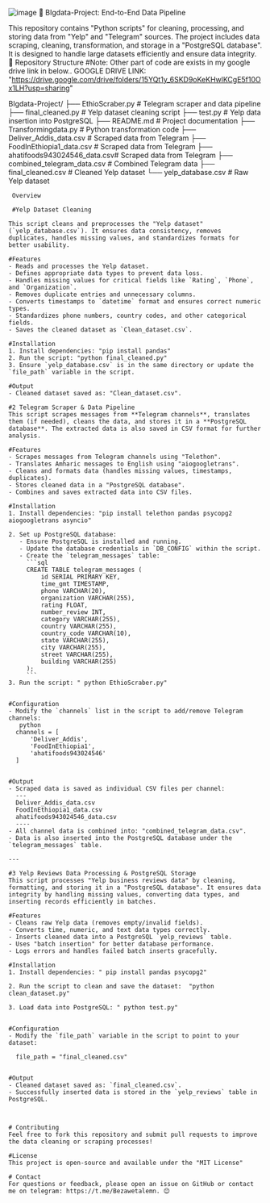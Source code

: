 ![image](https://github.com/user-attachments/assets/3697e331-240f-4d69-b1bb-e58838553c29)
🚀 BIgdata-Project: End-to-End Data Pipeline

This repository contains "Python scripts" for cleaning, processing, and storing data from "Yelp" and "Telegram" sources. The project includes data scraping, cleaning, transformation, and storage in a "PostgreSQL database". It is designed to handle large datasets efficiently and ensure data integrity.
📂 Repository Structure
#Note: Other part of code are exists in my google drive link in below..
GOOGLE DRIVE LINK: "https://drive.google.com/drive/folders/15YQt1y_6SKD9oKeKHwlKCgE5f10Ox1LH?usp=sharing"

BIgdata-Project/
├── EthioScraber.py             # Telegram scraper and data pipeline
├── final_cleaned.py            # Yelp dataset cleaning script
├── test.py                     # Yelp data insertion into PostgreSQL
├── README.md                   # Project documentation
├── Transformingdata.py           # Python transformation code
├── Deliver_Addis_data.csv      # Scraped data from Telegram
├── FoodInEthiopia1_data.csv    # Scraped data from Telegram
├── ahatifoods943024546_data.csv# Scraped data from Telegram
├── combined_telegram_data.csv  # Combined Telegram data
├── final_cleaned.csv           # Cleaned Yelp dataset
└── yelp_database.csv           # Raw Yelp dataset
```
 Overview

 #Yelp Dataset Cleaning

This script cleans and preprocesses the "Yelp dataset" (`yelp_database.csv`). It ensures data consistency, removes duplicates, handles missing values, and standardizes formats for better usability.

#Features
- Reads and processes the Yelp dataset.
- Defines appropriate data types to prevent data loss.
- Handles missing values for critical fields like `Rating`, `Phone`, and `Organization`.
- Removes duplicate entries and unnecessary columns.
- Converts timestamps to `datetime` format and ensures correct numeric types.
- Standardizes phone numbers, country codes, and other categorical fields.
- Saves the cleaned dataset as `Clean_dataset.csv`.

#Installation
1. Install dependencies: "pip install pandas"
2. Run the script: "python final_cleaned.py"
3. Ensure `yelp_database.csv` is in the same directory or update the `file_path` variable in the script.

#Output
- Cleaned dataset saved as: "Clean_dataset.csv".

#2 Telegram Scraper & Data Pipeline
This script scrapes messages from **Telegram channels**, translates them (if needed), cleans the data, and stores it in a **PostgreSQL database**. The extracted data is also saved in CSV format for further analysis.

#Features
- Scrapes messages from Telegram channels using "Telethon".
- Translates Amharic messages to English using "aiogoogletrans".
- Cleans and formats data (handles missing values, timestamps, duplicates).
- Stores cleaned data in a "PostgreSQL database".
- Combines and saves extracted data into CSV files.

#Installation
1. Install dependencies: "pip install telethon pandas psycopg2 aiogoogletrans asyncio"

2. Set up PostgreSQL database:
   - Ensure PostgreSQL is installed and running.
   - Update the database credentials in `DB_CONFIG` within the script.
   - Create the `telegram_messages` table:
     ```sql
     CREATE TABLE telegram_messages (
         id SERIAL PRIMARY KEY,
         time_gmt TIMESTAMP,
         phone VARCHAR(20),
         organization VARCHAR(255),
         rating FLOAT,
         number_review INT,
         category VARCHAR(255),
         country VARCHAR(255),
         country_code VARCHAR(10),
         state VARCHAR(255),
         city VARCHAR(255),
         street VARCHAR(255),
         building VARCHAR(255)
     );
     ```
3. Run the script: " python EthioScraber.py"


#Configuration
- Modify the `channels` list in the script to add/remove Telegram channels:
   python
  channels = [
      'Deliver_Addis',
      'FoodInEthiopia1',
      'ahatifoods943024546'
  ]
  

#Output
- Scraped data is saved as individual CSV files per channel:
  ---
  Deliver_Addis_data.csv
  FoodInEthiopia1_data.csv
  ahatifoods943024546_data.csv
  ----
- All channel data is combined into: "combined_telegram_data.csv".
- Data is also inserted into the PostgreSQL database under the `telegram_messages` table.

---

#3 Yelp Reviews Data Processing & PostgreSQL Storage
This script processes "Yelp business reviews data" by cleaning, formatting, and storing it in a "PostgreSQL database". It ensures data integrity by handling missing values, converting data types, and inserting records efficiently in batches.

#Features
- Cleans raw Yelp data (removes empty/invalid fields).
- Converts time, numeric, and text data types correctly.
- Inserts cleaned data into a PostgreSQL `yelp_reviews` table.
- Uses "batch insertion" for better database performance.
- Logs errors and handles failed batch inserts gracefully.

#Installation
1. Install dependencies: " pip install pandas psycopg2"
   
2. Run the script to clean and save the dataset:  "python clean_dataset.py"
 
3. Load data into PostgreSQL: " python test.py"


#Configuration
- Modify the `file_path` variable in the script to point to your dataset:

  file_path = "final_cleaned.csv"
  

#Output
- Cleaned dataset saved as: `final_cleaned.csv`.
- Successfully inserted data is stored in the `yelp_reviews` table in PostgreSQL.



# Contributing
Feel free to fork this repository and submit pull requests to improve the data cleaning or scraping processes!

#License
This project is open-source and available under the "MIT License"

# Contact
For questions or feedback, please open an issue on GitHub or contact me on telegram: https://t.me/Bezawetalemn. 😊

